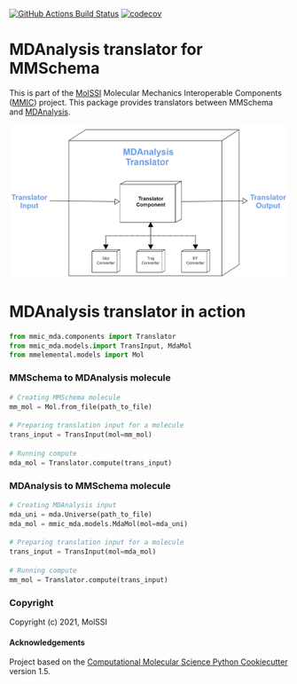 [//]: # (Badges)
[![GitHub Actions Build Status](https://github.com/REPLACE_WITH_OWNER_ACCOUNT/mmic_mda/workflows/CI/badge.svg)](https://github.com/REPLACE_WITH_OWNER_ACCOUNT/mmic_mda/actions?query=workflow%3ACI)
[![codecov](https://codecov.io/gh/REPLACE_WITH_OWNER_ACCOUNT/mmic_mda/branch/master/graph/badge.svg)](https://codecov.io/gh/REPLACE_WITH_OWNER_ACCOUNT/mmic_mda/branch/master)

MDAnalysis translator for MMSchema
==============================
This is part of the [MolSSI](http://molssi.org) Molecular Mechanics Interoperable Components ([MMIC](https://github.com/MolSSI/mmic)) project. This package provides translators between MMSchema and [MDAnalysis](https://github.com/MDAnalysis/mdanalysis).

![image](mmic_mda/data/imgs/component.png)

# MDAnalysis translator in action

```python
from mmic_mda.components import Translator
from mmic_mda.models.import TransInput, MdaMol
from mmelemental.models import Mol
```

### MMSchema to MDAnalysis molecule
```python
# Creating MMSchema molecule
mm_mol = Mol.from_file(path_to_file)

# Preparing translation input for a molecule
trans_input = TransInput(mol=mm_mol)

# Running compute
mda_mol = Translator.compute(trans_input)
```

### MDAnalysis to MMSchema molecule
```python
# Creating MDAnalysis input
mda_uni = mda.Universe(path_to_file)
mda_mol = mmic_mda.models.MdaMol(mol=mda_uni)

# Preparing translation input for a molecule
trans_input = TransInput(mol=mda_mol)

# Running compute
mm_mol = Translator.compute(trans_input)
```


### Copyright
Copyright (c) 2021, MolSSI


#### Acknowledgements
 
Project based on the 
[Computational Molecular Science Python Cookiecutter](https://github.com/molssi/cookiecutter-cms) version 1.5.
